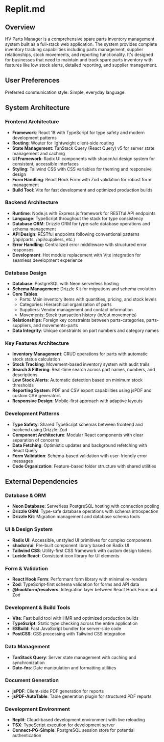 # Replit.md

## Overview

HV Parts Manager is a comprehensive spare parts inventory management system built as a full-stack web application. The system provides complete inventory tracking capabilities including parts management, supplier relationships, stock movements, and reporting functionality. It's designed for businesses that need to maintain and track spare parts inventory with features like low stock alerts, detailed reporting, and supplier management.

## User Preferences

Preferred communication style: Simple, everyday language.

## System Architecture

### Frontend Architecture
- **Framework**: React 18 with TypeScript for type safety and modern development patterns
- **Routing**: Wouter for lightweight client-side routing
- **State Management**: TanStack Query (React Query) v5 for server state management and caching
- **UI Framework**: Radix UI components with shadcn/ui design system for consistent, accessible interfaces
- **Styling**: Tailwind CSS with CSS variables for theming and responsive design
- **Form Handling**: React Hook Form with Zod validation for robust form management
- **Build Tool**: Vite for fast development and optimized production builds

### Backend Architecture
- **Runtime**: Node.js with Express.js framework for RESTful API endpoints
- **Language**: TypeScript throughout the stack for type consistency
- **Database ORM**: Drizzle ORM for type-safe database operations and schema management
- **API Design**: RESTful endpoints following conventional patterns (/api/parts, /api/suppliers, etc.)
- **Error Handling**: Centralized error middleware with structured error responses
- **Development**: Hot module replacement with Vite integration for seamless development experience

### Database Design
- **Database**: PostgreSQL with Neon serverless hosting
- **Schema Management**: Drizzle Kit for migrations and schema evolution
- **Core Tables**:
  - Parts: Main inventory items with quantities, pricing, and stock levels
  - Categories: Hierarchical organization of parts
  - Suppliers: Vendor management and contact information
  - Movements: Stock transaction history (in/out movements)
- **Relationships**: Foreign key constraints between parts-categories, parts-suppliers, and movements-parts
- **Data Integrity**: Unique constraints on part numbers and category names

### Key Features Architecture
- **Inventory Management**: CRUD operations for parts with automatic stock status calculation
- **Stock Tracking**: Movement-based inventory system with audit trails
- **Search & Filtering**: Real-time search across part names, numbers, and descriptions
- **Low Stock Alerts**: Automatic detection based on minimum stock thresholds
- **Reporting System**: PDF and CSV export capabilities using jsPDF and custom CSV generators
- **Responsive Design**: Mobile-first approach with adaptive layouts

### Development Patterns
- **Type Safety**: Shared TypeScript schemas between frontend and backend using Drizzle-Zod
- **Component Architecture**: Modular React components with clear separation of concerns
- **Data Fetching**: Optimistic updates and background refetching with React Query
- **Form Validation**: Schema-based validation with user-friendly error messages
- **Code Organization**: Feature-based folder structure with shared utilities

## External Dependencies

### Database & ORM
- **Neon Database**: Serverless PostgreSQL hosting with connection pooling
- **Drizzle ORM**: Type-safe database operations with schema introspection
- **Drizzle Kit**: Migration management and database schema tools

### UI & Design System
- **Radix UI**: Accessible, unstyled UI primitives for complex components
- **shadcn/ui**: Pre-built component library based on Radix UI
- **Tailwind CSS**: Utility-first CSS framework with custom design tokens
- **Lucide React**: Consistent icon library for UI elements

### Form & Validation
- **React Hook Form**: Performant form library with minimal re-renders
- **Zod**: TypeScript-first schema validation for forms and API data
- **@hookform/resolvers**: Integration layer between React Hook Form and Zod

### Development & Build Tools
- **Vite**: Fast build tool with HMR and optimized production builds
- **TypeScript**: Static type checking across the entire application
- **ESBuild**: Fast JavaScript bundler for server-side code
- **PostCSS**: CSS processing with Tailwind CSS integration

### Data Management
- **TanStack Query**: Server state management with caching and synchronization
- **Date-fns**: Date manipulation and formatting utilities

### Document Generation
- **jsPDF**: Client-side PDF generation for reports
- **jsPDF-AutoTable**: Table generation plugin for structured PDF reports

### Development Environment
- **Replit**: Cloud-based development environment with live reloading
- **TSX**: TypeScript execution for development server
- **Connect-PG-Simple**: PostgreSQL session store for potential authentication